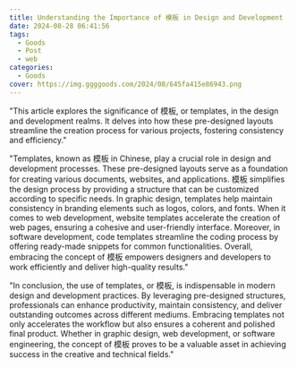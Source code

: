 ```yaml
---
title: Understanding the Importance of 模板 in Design and Development
date: 2024-08-28 06:41:56
tags:
  - Goods
  - Post
  - web
categories:
  - Goods
cover: https://img.ggggoods.com/2024/08/645fa415e86943.png
---
```


"This article explores the significance of 模板, or templates, in the design and development realms. It delves into how these pre-designed layouts streamline the creation process for various projects, fostering consistency and efficiency."

"Templates, known as 模板 in Chinese, play a crucial role in design and development processes. These pre-designed layouts serve as a foundation for creating various documents, websites, and applications. 模板 simplifies the design process by providing a structure that can be customized according to specific needs. In graphic design, templates help maintain consistency in branding elements such as logos, colors, and fonts. When it comes to web development, website templates accelerate the creation of web pages, ensuring a cohesive and user-friendly interface. Moreover, in software development, code templates streamline the coding process by offering ready-made snippets for common functionalities. Overall, embracing the concept of 模板 empowers designers and developers to work efficiently and deliver high-quality results."

"In conclusion, the use of templates, or 模板, is indispensable in modern design and development practices. By leveraging pre-designed structures, professionals can enhance productivity, maintain consistency, and deliver outstanding outcomes across different mediums. Embracing templates not only accelerates the workflow but also ensures a coherent and polished final product. Whether in graphic design, web development, or software engineering, the concept of 模板 proves to be a valuable asset in achieving success in the creative and technical fields."
